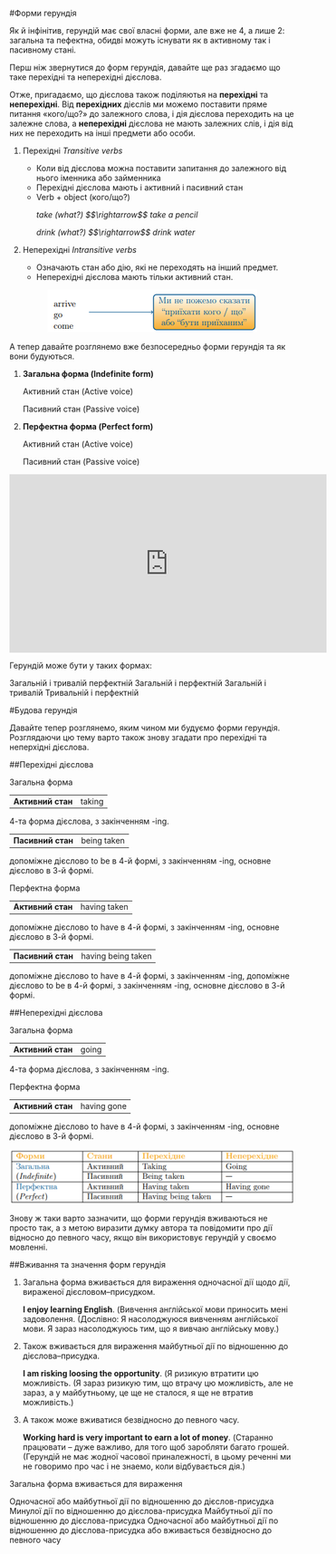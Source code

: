 #Форми герундiя

<p>Як й інфінітив, герундій має свої власні форми, але вже не 4, а лише 2: загальна та пефектна, обидві можуть існувати як в активному так і пасивному стані.</p>

<p>Перш ніж звернутися до форм герундія, давайте ще раз згадаємо що таке перехідні та неперехідні дієслова.</p>

<p>Отже, пригадаємо, що дієслова також поділяютья нa <b>перехідні</b> та <b>неперехідні</b>. Від <b>перехідних</b> дієслів ми можемо поставити пряме питання «кого/що?» до залежного слова, і дія дієслова переходить на це залежне слова, а <b>неперехідні</b> дієслова не мають залежних слів, і дія від них не переходить на інші предмети або особи.</p>

<ol>
<li><span class="p1">Перехідні</span> <i>Transitive verbs</i></li>
<ul>
<li>Коли від дієслова можна поставити запитання до залежного від нього іменника або займенника</li>
<li>Перехідні дієслова мають і активний і пасивний стан</li>
<li>Verb + object (кого/що?)</li>
<p><i>take (what?) $$\rightarrow$$ take a pencil</i></p>
<p><i>drink (what?) $$\rightarrow$$ drink water</i></p>
</ul>
<li><span class="p1">Неперехідні</span> <i>Intransitive verbs</i></li>
<ul>
<li>Означають стан або дію, які не переходять на інший предмет.</li>
<li>Неперехідні дієслова мають тільки активний стан.</li>
</ul>
</ol>

<div align="center"><img src="191_p1.png"/></div>

<p>А тепер давайте розглянемо вже безпосередньо форми герундія та як вони будуються.</p>

<ol>
<li><b>Загальна форма (Indefinite form)</b></li>
<p>Активний стан (Active voice)</p>
<p>Пасивний стан (Passive voice)</p>
<li><b>Перфектна форма (Perfect form)</b></li>
<p>Активний стан (Active voice)</p>
<p>Пасивний стан (Passive voice)</p>
</ol>

<div class="fluidMedia">
<iframe align="center" width="560" height="315" src="https://www.youtube.com/embed/xfhlgCqsL8U" frameborder="0" allowfullscreen></iframe>
</div>
<div class="popup">
</div>

<quiz correctLabel="correct" incorrectLabel="incorrect" checkLabel="check">
    <question text="">
        <p>Герундій може бути у таких формах:</p>
        <answer>Загальній і тривалій перфектній </answer>
        <answer correct>Загальній і перфектній</answer>
        <answer>Загальній і тривалій</answer>
        <answer>Тривальній і перфектній</answer>
    </question>
</quiz>

#Будова герундія

<p>Давайте тепер розглянемо, яким чином ми будуємо форми герундія. Розглядаючи цю тему варто також знову згадати про перехідні та неперхідні дієслова.</p>

##Перехідні дієслова

<span class="p1">Загальна форма</span>
<table>
<tr>
<td><b>Активний стан</b></td>
<td>taking</td>
</tr>
</table>

<p>4-та форма дієслова, з закінченням -ing.</p>

<table>
<tr>
<td><b>Пасивний стан</b></td>
<td>being taken</td>
</tr>
</table>

<p>допоміжне дієслово to be в 4-й формі, з закінченням -ing, основне дієслово в 3-й формі.</p>

<span class="p1">Перфектна форма</span>
<table>
<tr>
<td><b>Активний стан</b></td>
<td>having taken</td>
</tr>
</table>

<p>допоміжне дієслово to have  в 4-й формі, з  закінченням -ing, основне дієслово в 3-й формі.</p>

<table>
<tr>
<td><b>Пасивний стан</b></td>
<td>having being taken</td>
</tr>
</table>

<p>допоміжне дієслово to have  в 4-й формі, з закінченням -ing, допоміжне дієслово to be в 4-й формі, з закінченням -ing, основне дієслово в 3-й формі.</p>

##Неперехідні дієслова

<span class="p1">Загальна форма</span>
<table>
<tr>
<td><b>Активний стан</b></td>
<td>going</td>
</tr>
</table>

<p>4-та форма дієслова, з закінченням -ing.</p>

<span class="p1">Перфектна форма</span>
<table>
<tr>
<td><b>Активний стан</b></td>
<td>having gone</td>
</tr>
</table>

<p>допоміжне дієслово to have  в 4-й формі, з  закінченням -ing, основне дієслово в 3-й формі.</p>

<div align="center"><img src="192_p1.png"/></div>

<p>Знову ж таки варто зазначити, що форми герундія вживаються не просто так, а з метою виразити думку автора та повідомити про дії відносно до певного часу, якщо він використовує герундій у своємо мовленні.</p>

##Вживання та значення форм герундія

<ol>
<li>Загальна форма вживається для вираження одночасної дії щодо дії, вираженої дієсловом–присудком.</li>
<p><b>I enjoy learning English</b>. (Вивчення англійської мови приносить мені задоволення. (Дослівно: Я насолоджуюся вивченням англійської мови. Я зараз насолоджуюсь тим, що я вивчаю англійську мову.)</p>
<li>Також вживається для вираження майбутньої дії по відношенню до дієслова–присудка.</li>
<p><b>I am risking loosing the opportunity</b>. (Я ризикую втратити цю можливість. (Я зараз ризикую тим, що втрачу цю можливість, але не зараз, а у майбутньому, це ще не сталося, я ще не втратив можливість.)</p>
<li>А також може вживатися безвідносно до певного часу.</li>
<p><b>Working hard is very important to earn a lot of money</b>. (Старанно працювати – дуже важливо, для того щоб заробляти багато грошей. (Герундій не має жодної часової приналежності, в цьому реченні ми не говоримо про час і не знаемо, коли відбувається дія.) </p>
</ol>

<quiz correctLabel="correct" incorrectLabel="incorrect" checkLabel="check">
    <question text="">
        <p>Загальна форма вживається для вираження</p>
        <answer>Одночасної або майбутньої дії по відношенню до дієслов-присудка</answer>
        <answer>Минулої дії по відношенню до дієслова-присудка</answer>
        <answer>Майбутньої дії по відношенню до дієслова-присудка</answer>
        <answer correct>Одночасної або майбутньої дії по відношенню до дієслова-присудка або вживається безвідносно до певного часу</answer>
    </question>
</quiz>